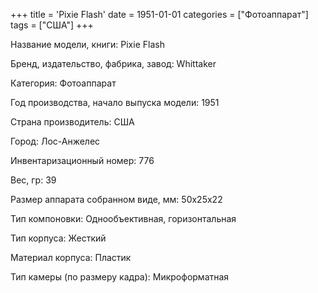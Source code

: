+++
title = 'Pixie Flash'
date = 1951-01-01
categories = ["Фотоаппарат"]
tags = ["США"]
+++

Название модели, книги: Pixie Flash

Бренд, издательство, фабрика, завод: Whittaker

Категория: Фотоаппарат

Год производства, начало выпуска модели: 1951

Страна производитель: США

Город: Лос-Анжелес

Инвентаризационный номер: 776

Вес, гр: 39

Размер аппарата  собранном виде, мм: 50х25х22

Тип компоновки: Однообъективная, горизонтальная

Тип корпуса: Жесткий

Материал корпуса: Пластик

Тип камеры (по размеру кадра): Микроформатная

